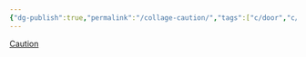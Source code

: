 ```yaml
---
{"dg-publish":true,"permalink":"/collage-caution/","tags":["c/door","c/red","c/pattern","c/purple","c/wall"],"created":"2024-01-05T09:02:02.316-05:00","updated":"2024-01-05T09:02:27.654-05:00"}
---
```



[Caution](https://www.instagram.com/p/CbKnUdhucRj/)
